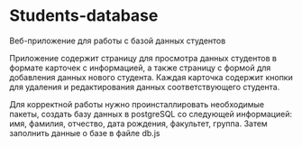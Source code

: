 # Students-database
 Веб-приложение для работы с базой данных студентов

 Приложение содержит страницу для просмотра данных студентов в формате карточек с информацией, а также страницу с формой для добавления данных
 нового студента. Каждая карточка содержит кнопки для удаления и редактирования данных соответствующего студента.

 Для корректной работы нужно проинсталлировать необходимые пакеты, создать базу данных в postgreSQL со следующей информацией:
  имя,
  фамилия,
  отчество,
  дата рождения,
  факультет,
  группа.
Затем заполнить данные о базе в файле db.js  
